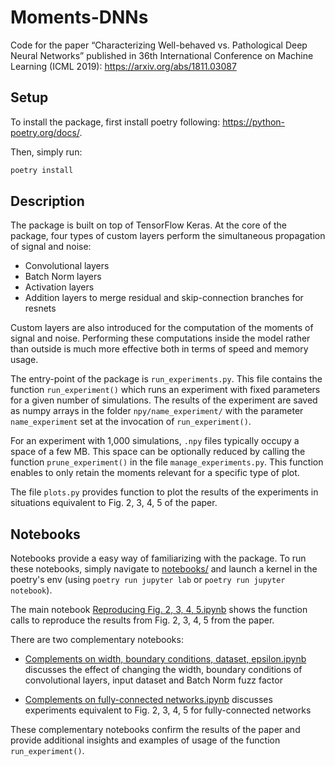 # Moments-DNNs

Code for the paper “Characterizing Well-behaved vs. Pathological Deep Neural Networks” published in 36th International Conference on Machine Learning (ICML 2019): https://arxiv.org/abs/1811.03087

## Setup
To install the package, first install poetry following: https://python-poetry.org/docs/.

Then, simply run:
```sh
poetry install 
```


## Description

The package is built on top of TensorFlow Keras. At the core of the package, four types of custom layers perform the simultaneous propagation of signal and noise:
* Convolutional layers
* Batch Norm layers
* Activation layers
* Addition layers to merge residual and skip-connection branches for resnets

Custom layers are also introduced for the computation of the moments of signal and noise. Performing these computations inside the model rather than outside is much more effective both in terms of speed and memory usage.

The entry-point of the package is `run_experiments.py`. This file contains the function `run_experiment()` which runs an experiment with fixed parameters for a given number of simulations. The results of the experiment are saved as numpy arrays in the folder `npy/name_experiment/` with the parameter `name_experiment` set at the invocation of `run_experiment()`.

For an experiment with 1,000 simulations, `.npy` files typically occupy a space of a few MB. This space can be optionally reduced by calling the function `prune_experiment()` in the file `manage_experiments.py`. This function enables to only retain the moments relevant for a specific type of plot.

The file `plots.py` provides function to plot the results of the experiments in situations equivalent to Fig. 2, 3, 4, 5 of the paper.


## Notebooks

Notebooks provide a easy way of familiarizing with the package. To run these notebooks, simply navigate to [notebooks/](https://github.com/alabatie/moments-dnns/blob/master/notebooks/) and launch a kernel in the poetry's env (using `poetry run jupyter lab` or `poetry run jupyter notebook`).


The main notebook [Reproducing Fig. 2, 3, 4, 5.ipynb](https://github.com/alabatie/moments-dnns/blob/master/notebooks/Reproducing%20Fig.%202%2C%203%2C%204%2C%205.ipynb) shows the function calls to reproduce the results from Fig. 2, 3, 4, 5 from the paper.

There are two complementary notebooks:

- [Complements on width, boundary conditions, dataset, epsilon.ipynb](https://github.com/alabatie/moments-dnns/blob/master/notebooks/Complements%20on%20width%2C%20boundary%20conditions%2C%20dataset%2C%20epsilon.ipynb) discusses the effect of changing the width, boundary conditions of convolutional layers, input dataset and Batch Norm fuzz factor

- [Complements on fully-connected networks.ipynb](https://github.com/alabatie/moments-dnns/blob/master/notebooks/Complements%20on%20fully-connected%20networks.ipynb) discusses experiments equivalent to Fig. 2, 3, 4, 5 for fully-connected networks

These complementary notebooks confirm the results of the paper and provide additional insights and examples of usage of the function `run_experiment()`.
